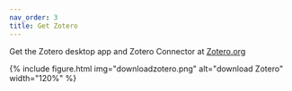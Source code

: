 ```yaml
---
nav_order: 3
title: Get Zotero
---
```


Get the Zotero desktop app and Zotero Connector at [Zotero.org](https://www.zotero.org/download/)

{% include figure.html img="downloadzotero.png" alt="download Zotero" width="120%" %}

